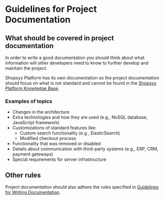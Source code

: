 # Guidelines for Project Documentation

## What should be covered in project documentation
In order to write a good documentation you should think about what information will other developers need to know to further develop and maintain the project.  

Shopsys Platform has its own documentation so the project documentation should focus on what is not standard and cannot be found in the [Shopsys Platform Knowledge Base](../index.md).

### Examples of topics
* Changes in the architecture
* Extra technologies and how they are used (e.g., NoSQL database, JavaScript framework)
* Customizations of standard features like:
    * Custom search functionality (e.g., ElasticSearch)
    * Modified checkout process
* Functionality that was removed or disabled
* Details about communication with third-party systems (e.g., ERP, CRM, payment gateways)
* Special requirements for server infrastructure

## Other rules
Project documentation should also adhere the rules specified in
[Guidelines for Writing Documentation](../contributing/guidelines-for-writing-documentation.md).
